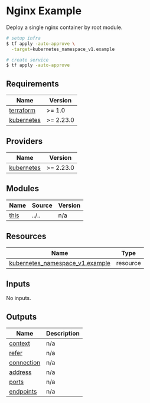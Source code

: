 # Nginx Example

Deploy a single nginx container by root module.

```bash
# setup infra
$ tf apply -auto-approve \
  -target=kubernetes_namespace_v1.example

# create service
$ tf apply -auto-approve
```

<!-- BEGIN_TF_DOCS -->
## Requirements

| Name | Version |
|------|---------|
| <a name="requirement_terraform"></a> [terraform](#requirement\_terraform) | >= 1.0 |
| <a name="requirement_kubernetes"></a> [kubernetes](#requirement\_kubernetes) | >= 2.23.0 |

## Providers

| Name | Version |
|------|---------|
| <a name="provider_kubernetes"></a> [kubernetes](#provider\_kubernetes) | >= 2.23.0 |

## Modules

| Name | Source | Version |
|------|--------|---------|
| <a name="module_this"></a> [this](#module\_this) | ../.. | n/a |

## Resources

| Name | Type |
|------|------|
| [kubernetes_namespace_v1.example](https://registry.terraform.io/providers/hashicorp/kubernetes/latest/docs/resources/namespace_v1) | resource |

## Inputs

No inputs.

## Outputs

| Name | Description |
|------|-------------|
| <a name="output_context"></a> [context](#output\_context) | n/a |
| <a name="output_refer"></a> [refer](#output\_refer) | n/a |
| <a name="output_connection"></a> [connection](#output\_connection) | n/a |
| <a name="output_address"></a> [address](#output\_address) | n/a |
| <a name="output_ports"></a> [ports](#output\_ports) | n/a |
| <a name="output_endpoints"></a> [endpoints](#output\_endpoints) | n/a |
<!-- END_TF_DOCS -->
